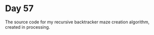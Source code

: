 # Day 57
The source code for my recursive backtracker maze creation algorithm, created in processing.
